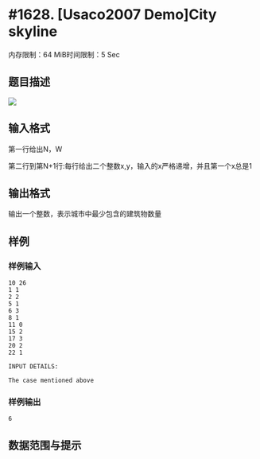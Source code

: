 # #1628. [Usaco2007 Demo]City skyline

内存限制：64 MiB时间限制：5 Sec

## 题目描述

![](https://www.lydsy.com/JudgeOnline/upload/201506/1.PNG)

## 输入格式

第一行给出N，W

第二行到第N+1行:每行给出二个整数x,y，输入的x严格递增，并且第一个x总是1

## 输出格式

输出一个整数，表示城市中最少包含的建筑物数量

## 样例

### 样例输入

    
    10 26
    1 1
    2 2
    5 1
    6 3
    8 1
    11 0
    15 2
    17 3
    20 2
    22 1
    
    INPUT DETAILS:
    
    The case mentioned above
    
    
    

### 样例输出

    
    6
    
    

## 数据范围与提示
